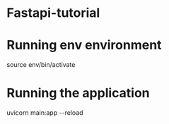 # Fastapi-tutorial

# Running env environment
source env/bin/activate

# Running the application
uvicorn main:app --reload        